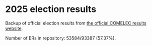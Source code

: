 # 2025 election results

Backup of official election results from [the official COMELEC results website](https://2025electionresults.comelec.gov.ph).






































Number of ERs in repository: 53584/93387 (57.37%).
